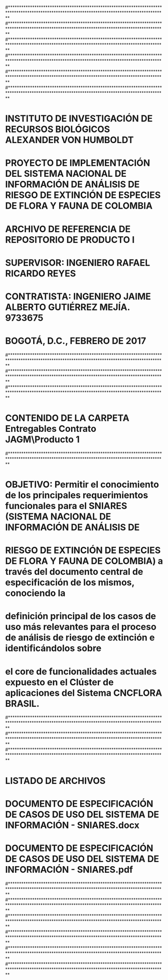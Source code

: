 #***********************************************************************************************************************************************
#***********************************************************************************************************************************************
#***********************************************************************************************************************************************
#***********************************************************************************************************************************************
#***********************************************************************************************************************************************
#***********************************************************************************************************************************************
#  INSTITUTO DE INVESTIGACIÓN DE RECURSOS BIOLÓGICOS ALEXANDER VON HUMBOLDT
#  PROYECTO DE IMPLEMENTACIÓN DEL SISTEMA NACIONAL DE INFORMACIÓN DE ANÁLISIS DE RIESGO DE EXTINCIÓN DE ESPECIES DE FLORA Y FAUNA DE COLOMBIA
#  ARCHIVO DE REFERENCIA DE REPOSITORIO DE PRODUCTO I
#  SUPERVISOR:  INGENIERO RAFAEL RICARDO REYES
#  CONTRATISTA:  INGENIERO JAIME ALBERTO GUTIÉRREZ MEJÍA.  9733675
#  BOGOTÁ, D.C., FEBRERO DE 2017
#***********************************************************************************************************************************************
#***********************************************************************************************************************************************
#***********************************************************************************************************************************************
#  CONTENIDO DE LA CARPETA Entregables Contrato JAGM\Producto 1
#***********************************************************************************************************************************************
#  OBJETIVO:  Permitir el conocimiento de los principales requerimientos funcionales para el SNIARES (SISTEMA NACIONAL DE INFORMACIÓN DE ANÁLISIS DE 
#  RIESGO DE EXTINCIÓN DE ESPECIES DE FLORA Y FAUNA DE COLOMBIA) a través del documento central de especificación de los mismos, conociendo la 
#  definición principal de los casos de uso más relevantes para el proceso de análisis de riesgo de extinción e identificándolos sobre
#  el core de funcionalidades actuales expuesto en el Clúster de aplicaciones del Sistema CNCFLORA BRASIL.
#***********************************************************************************************************************************************
#***********************************************************************************************************************************************
#***********************************************************************************************************************************************
#  LISTADO DE ARCHIVOS
#  DOCUMENTO DE ESPECIFICACIÓN DE CASOS DE USO DEL SISTEMA DE INFORMACIÓN - SNIARES.docx
#  DOCUMENTO DE ESPECIFICACIÓN DE CASOS DE USO DEL SISTEMA DE INFORMACIÓN - SNIARES.pdf
#***********************************************************************************************************************************************
#***********************************************************************************************************************************************
#***********************************************************************************************************************************************
#***********************************************************************************************************************************************
#***********************************************************************************************************************************************
#***********************************************************************************************************************************************
